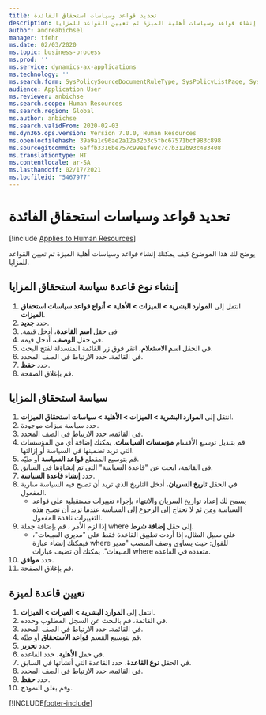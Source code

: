 ```yaml
---
title: تحديد قواعد وسياسات استحقاق الفائدة
description: يوضح لك هذا المقال كيف يمكنك إنشاء قواعد وسياسات أهلية الميزة ثم تعيين القواعد للمزايا.
author: andreabichsel
manager: tfehr
ms.date: 02/03/2020
ms.topic: business-process
ms.prod: ''
ms.service: dynamics-ax-applications
ms.technology: ''
ms.search.form: SysPolicySourceDocumentRuleType, SysPolicyListPage, SysPolicy, HcmBenefitEligibilityPolicy, HcmBenefit, BenefitWorkspace, HcmBenefitSummaryPart
audience: Application User
ms.reviewer: anbichse
ms.search.scope: Human Resources
ms.search.region: Global
ms.author: anbichse
ms.search.validFrom: 2020-02-03
ms.dyn365.ops.version: Version 7.0.0, Human Resources
ms.openlocfilehash: 39a9a1c96ae2a12a32b3c5fbc67571bcf983c898
ms.sourcegitcommit: 6affb3316be757c99e1fe9c7c7b312b93c483408
ms.translationtype: HT
ms.contentlocale: ar-SA
ms.lasthandoff: 02/17/2021
ms.locfileid: "5467977"
---
```

# <a name="define-benefit-eligibility-rules-and-policies"></a>تحديد قواعد وسياسات استحقاق الفائدة

[!include [Applies to Human Resources](../includes/applies-to-hr.md)]

يوضح لك هذا الموضوع كيف يمكنك إنشاء قواعد وسياسات أهلية الميزة ثم تعيين القواعد للمزايا.  

## <a name="create-benefit-eligibility-policy-rule-type"></a>إنشاء نوع قاعدة سياسة استحقاق المزايا‬

1. انتقل إلى **الموارد البشرية > الميزات > الأهلية > أنواع قواعد سياسات استحقاق الميزات**.
2. حدد **جديد**.
3. في حقل **‏‫اسم القاعدة**، أدخل قيمة.
4. في حقل **الوصف**، أدخل قيمة.
5. في الحقل  **اسم الاستعلام**، انقر فوق زر القائمة المنسدلة لفتح البحث.
6. في القائمة، حدد الارتباط في الصف المحدد.
7. حدد **حفظ**.
8. قم بإغلاق الصفحة.

## <a name="benefit-eligibility-policy"></a>سياسة استحقاق المزايا

1. انتقل إلى **الموارد البشرية > الميزات > الأهلية > سياسات استحقاق الميزات‬**.
2. حدد سياسة ميزات موجودة.
3. في القائمة، حدد الارتباط في الصف المحدد.
4. قم بتبديل توسيع الأقسام **مؤسسات السياسات‬‬**. يمكنك إضافة أي من المؤسسات التي تريد تضمينها في السياسة أو إزالتها.
5. قم بتوسيع المقطع **قواعد السياسة‬** أو طيّه.
6. في القائمة، ابحث عن "قاعدة السياسة" التي تم إنشاؤها في السابق.
7. حدد **إنشاء قاعدة السياسة**.
8. في الحقل **تاريخ السريان**، أدخل التاريخ الذي تريد أن تصبح فيه السياسة سارية المفعول.
    * يسمح لك إعداد تواريخ السريان والانتهاء بإجراء تغييرات مستقبلية على قواعد السياسة ومن ثم لا تحتاج إلى الرجوع إلى السياسة عندما تريد أن تصبح هذه التغييرات نافذة المفعول.  
9. إذا لزم الأمر ، قم بإضافة جملة where إلى حقل **إضافة شرط**.
    * على سبيل المثال، إذا أردت تطبيق القاعدة فقط على "مديري المبيعات"، فيمكنك إنشاء عبارة where للقول: حيث يساوي وصف المنصب "مدير المبيعات". يمكنك أن تضيف عبارات where متعددة في القاعدة.  
10. حدد **موافق**.
11. قم بإغلاق الصفحة.

## <a name="assign-rule-to-benefit"></a>تعيين قاعدة لميزة

1. انتقل إلى **الموارد البشرية > الميزات‬ > الميزات‬**.
2. في القائمة، قم بالبحث عن السجل المطلوب وحدده.
3. في القائمة، حدد الارتباط في الصف المحدد.
4. قم بتوسيع القسم **قواعد الاستحقاق** أو طيّه.
5. حدد **تحرير**.
6. في حقل **الأهلية**، حدد القاعدة.
7. في الحقل **نوع القاعدة**، حدد القاعدة التي أنشأتها في السابق.
9. في القائمة، حدد الارتباط في الصف المحدد.
10. حدد **حفظ**.
11. وقم بغلق النموذج.



[!INCLUDE[footer-include](../includes/footer-banner.md)]